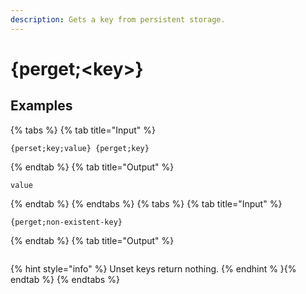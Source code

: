 ```yaml
---
description: Gets a key from persistent storage.
---
```

# {perget;&lt;key>}
## Examples
{% tabs %}
{% tab title="Input" %}
```text
{perset;key;value} {perget;key}
```
{% endtab %}
{% tab title="Output" %}
```text
value
```
{% endtab %}
{% endtabs %}
{% tabs %}
{% tab title="Input" %}
```text
{perget;non-existent-key}
```
{% endtab %}
{% tab title="Output" %}
```text

```
{% hint style="info" %}
Unset keys return nothing.
{% endhint % }{% endtab %}
{% endtabs %}